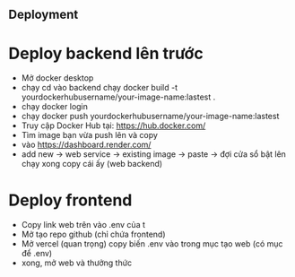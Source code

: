 ## Deployment
# Deploy backend lên trước
- Mở docker desktop 
- chạy cd vào backend chạy docker build -t yourdockerhubusername/your-image-name:lastest .
- chạy docker login
- chạy docker push yourdockerhubusername/your-image-name:lastest
- Truy cập Docker Hub tại: https://hub.docker.com/
- Tìm image bạn vừa push lên và copy
- vào https://dashboard.render.com/
- add new -> web service -> existing image -> paste -> đợi cửa sổ bật lên chạy xong copy cái ấy (web backend)
# Deploy frontend 
- Copy link web trên vào .env của t
- Mở tạo repo github (chỉ chứa frontend) 
- Mở vercel (quan trọng) copy biến .env vào trong mục tạo web (có mục để .env)
- xong, mở web và thưởng thức 
